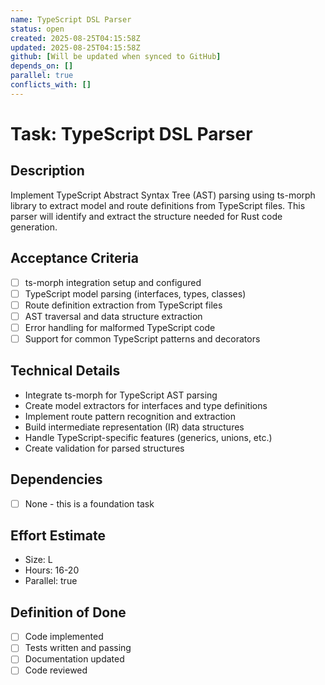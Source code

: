 ```yaml
---
name: TypeScript DSL Parser
status: open
created: 2025-08-25T04:15:58Z
updated: 2025-08-25T04:15:58Z
github: [Will be updated when synced to GitHub]
depends_on: []
parallel: true
conflicts_with: []
---
```


# Task: TypeScript DSL Parser

## Description
Implement TypeScript Abstract Syntax Tree (AST) parsing using ts-morph library to extract model and route definitions from TypeScript files. This parser will identify and extract the structure needed for Rust code generation.

## Acceptance Criteria
- [ ] ts-morph integration setup and configured
- [ ] TypeScript model parsing (interfaces, types, classes)
- [ ] Route definition extraction from TypeScript files
- [ ] AST traversal and data structure extraction
- [ ] Error handling for malformed TypeScript code
- [ ] Support for common TypeScript patterns and decorators

## Technical Details
- Integrate ts-morph for TypeScript AST parsing
- Create model extractors for interfaces and type definitions
- Implement route pattern recognition and extraction
- Build intermediate representation (IR) data structures
- Handle TypeScript-specific features (generics, unions, etc.)
- Create validation for parsed structures

## Dependencies
- [ ] None - this is a foundation task

## Effort Estimate
- Size: L
- Hours: 16-20
- Parallel: true

## Definition of Done
- [ ] Code implemented
- [ ] Tests written and passing
- [ ] Documentation updated
- [ ] Code reviewed